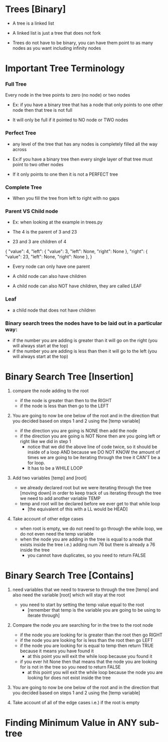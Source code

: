 # Trees [Binary]

- A tree is a linked list

- A linked list is just a tree that does not fork
- Trees do not have to be binary, you can have them point to as many nodes as you want including infinity nodes

# Important Tree Terminology

### Full Tree

Every node in the tree points to zero (no node) or two nodes

- Ex: if you have a binary tree that has a node that only points to one other node then that tree is not full

- It will only be full if it pointed to NO node or TWO nodes

### Perfect Tree

- any level of the tree that has any nodes is completely filled all the way across

- Ex:if you have a binary tree then every single layer of that tree must point to two other nodes

- If it only points to one then it is not a PERFECT tree

### Complete Tree

- When you fill the tree from left to right with no gaps

### Parent VS Child node

- Ex: when looking at the example in trees.py

- The 4 is the parent of 3 and 23

- 23 and 3 are children of 4

{
"value": 4,
"left": {
"value": 3,
"left": None,
"right": None
},
"right": {
"value": 23,
"left": None,
"right": None
},
}

- Every node can only have one parent

- A child node can also have children

- A child node can also NOT have children, they are called LEAF

### Leaf

- a child node that does not have children

### Binary search trees the nodes have to be laid out in a particular way:

- if the number you are adding is greater than it will go on the right (you will always start at the top)
- if the number you are adding is less than then it will go to the left (you will always start at the top)

# Binary Search Tree [Insertion]

1. compare the node adding to the root

   - if the node is greater than then to the RIGHT
   - if the node is less than then go to the LEFT

2. You are going to now be one below of the root and in the direction that you decided based on steps 1 and 2 using the [temp variable]

   - if the direction you are going is NONE then add the node
   - if the direction you are going is NOT None then are you going left or right like we did in step 1
     - notice that we did the above line of code twice, so it should be inside of a loop AND because we DO NOT KNOW the amount of times we are going to be iterating through the tree it CAN'T be a for loop.
     - It has to be a WHILE LOOP

3. Add two variables [temp] and [root]

   - we already declared root but we were iterating through the tree [moving down] in order to keep track of us iterating through the tree we need to add another variable TEMP
   - temp and root will be declared before we ever get to that while loop
     - [the equivalent of this with a LL would be HEAD]

4. Take account of other edge cases
   - when root is empty, we do not need to go through the while loop, we do not even need the temp variable
   - when the node you are adding in the tree is equal to a node that exists inside the tree i.e.) adding num 76 but there is already a 76 inside the tree
     - you cannot have duplicates, so you need to return FALSE

# Binary Search Tree [Contains]

1. need variables that we need to traverse to through the tree [temp] and also need the variable [root] which will stay at the root

   - you need to start by setting the temp value equal to the root
     - [remember that temp is the variable you are going to be using to iterate through]

2. Compare the node you are searching for in the tree to the root node
   - if the node you are looking for is greater than the root then go RIGHT
   - if the node you are looking for is less than the root then go LEFT
   - if the node you are looking for is equal to temp then return TRUE because it means you have found it
     - at this point you will exit the while loop because you found it
   - if you ever hit None then that means that the node you are looking for is not in the tree so you need to return FALSE
     - at this point you will exit the while loop because the node you are looking for does not exist inside the tree
3. You are going to now be one below of the root and in the direction that you decided based on steps 1 and 2 using the [temp variable]

4. Take account of all of the edge cases i.e.) if the root is empty

# Finding Minimum Value in ANY sub-tree
